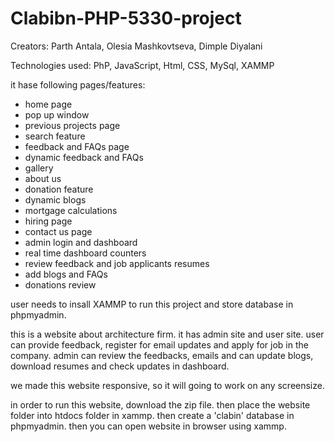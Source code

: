 # Clabibn-PHP-5330-project
Creators:
Parth Antala,
Olesia Mashkovtseva,
Dimple Diyalani

Technologies used:
PhP, JavaScript, Html, CSS, MySql, XAMMP

it hase following pages/features:

- home page
- pop up window
- previous projects page
- search feature
- feedback and FAQs page
- dynamic feedback and FAQs
- gallery
- about us
- donation feature
- dynamic blogs
- mortgage calculations
- hiring page
- contact us page
- admin login and dashboard
- real time dashboard counters
- review feedback and job applicants resumes
- add blogs and FAQs
- donations review
  


user needs to insall XAMMP to run this project and store database in phpmyadmin.

this is a website about architecture firm. it has admin site and user site.
user can provide feedback, register for email updates and apply for job in the company.
admin can review the feedbacks, emails and can update blogs, download resumes and check updates in dashboard.

we made this website responsive, so it will going to work on any screensize.

in order to run this website, download the zip file.
then place the website folder into htdocs folder in xammp.
then create a 'clabin' database in phpmyadmin.
then you can open website in browser using xammp.

